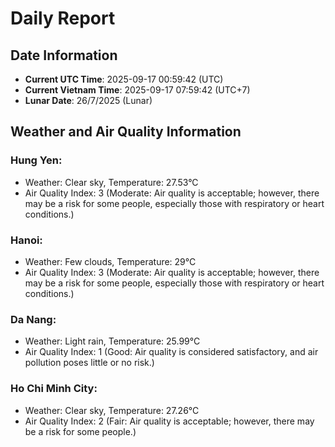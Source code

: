 # Daily Report
## Date Information
- **Current UTC Time**: 2025-09-17 00:59:42 (UTC)
- **Current Vietnam Time**: 2025-09-17 07:59:42 (UTC+7)
- **Lunar Date**: 26/7/2025 (Lunar)

## Weather and Air Quality Information

### Hung Yen:
- Weather: Clear sky, Temperature: 27.53°C
- Air Quality Index: 3 (Moderate: Air quality is acceptable; however, there may be a risk for some people, especially those with respiratory or heart conditions.)

### Hanoi:
- Weather: Few clouds, Temperature: 29°C
- Air Quality Index: 3 (Moderate: Air quality is acceptable; however, there may be a risk for some people, especially those with respiratory or heart conditions.)

### Da Nang:
- Weather: Light rain, Temperature: 25.99°C
- Air Quality Index: 1 (Good: Air quality is considered satisfactory, and air pollution poses little or no risk.)

### Ho Chi Minh City:
- Weather: Clear sky, Temperature: 27.26°C
- Air Quality Index: 2 (Fair: Air quality is acceptable; however, there may be a risk for some people.)
